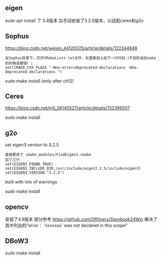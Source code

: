 ## eigen
sudo apt install 了 3.4版本
后手动安装了3.2.5版本，以适配ceres和g2o

## Sophus
https://blog.csdn.net/weixin_44120025/article/details/122244849

    在Sophus目录下，打开CMakeLists.txt文件，在里面加上如下一行代码（不加的话在make的时候会报错）:
    set(CMAKE_CXX_FLAGS "-Wno-error=deprecated-declarations -Wno-deprecated-declarations ")

sudo make install (only after ch12)

## Ceres
https://blog.csdn.net/m0_56140527/article/details/132399507

sudo make install

## g2o
set eigen3 version to 3.2.5 

    直接更改了 cmake_modules/FindEigen3.cmake
    加了三行
    set(EIGEN3_FOUND TRUE)
    set(EIGEN3_INCLUDE_DIR,/usr/include/eigen3.2.5/include/eigen3)
    set(EIGEN3_VERSION "3.2.5")

built with lots of warnings

sudo make install

## opencv
安装了4.8版本
部分参考 https://github.com/Offliners/Slambook24Win 解决了其中列出的“error： 'xxxxxxx' was not declared in this scope”

## DBoW3
sudo make install